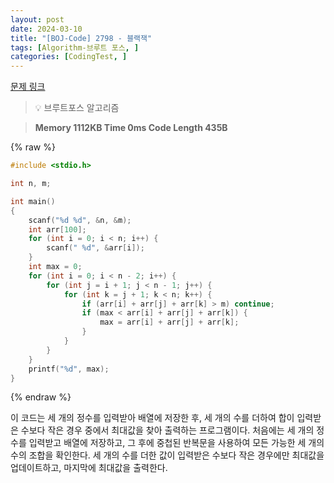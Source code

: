 ```yaml
---
layout: post
date: 2024-03-10
title: "[BOJ-Code] 2798 - 블랙잭"
tags: [Algorithm-브루트 포스, ]
categories: [CodingTest, ]
---
```



[문제 링크](https://www.acmicpc.net/problem/2798)


> 💡 브루트포스 알고리즘


> **Memory   1112KB                                   Time   0ms                                Code Length   435B**



{% raw %}
```c++
#include <stdio.h>

int n, m;

int main()
{
	scanf("%d %d", &n, &m);
	int arr[100];
	for (int i = 0; i < n; i++) {
		scanf(" %d", &arr[i]);
	}
	int max = 0;
	for (int i = 0; i < n - 2; i++) {
		for (int j = i + 1; j < n - 1; j++) {
			for (int k = j + 1; k < n; k++) {
				if (arr[i] + arr[j] + arr[k] > m) continue;
				if (max < arr[i] + arr[j] + arr[k]) {
					max = arr[i] + arr[j] + arr[k];
				}
			}
		}
	}
	printf("%d", max);
}
```
{% endraw %}



이 코드는 세 개의 정수를 입력받아 배열에 저장한 후, 세 개의 수를 더하여 합이 입력받은 수보다 작은 경우 중에서 최대값을 찾아 출력하는 프로그램이다. 처음에는 세 개의 정수를 입력받고 배열에 저장하고, 그 후에 중첩된 반복문을 사용하여 모든 가능한 세 개의 수의 조합을 확인한다. 세 개의 수를 더한 값이 입력받은 수보다 작은 경우에만 최대값을 업데이트하고, 마지막에 최대값을 출력한다.

